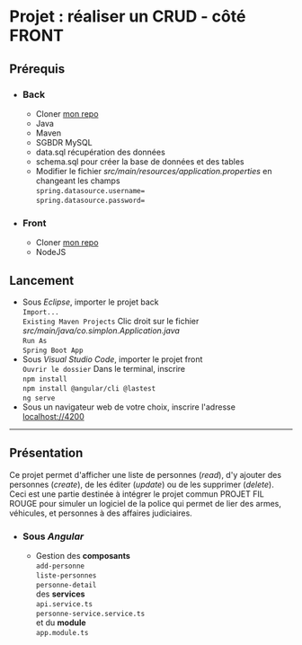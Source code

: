 # Projet : réaliser un CRUD - côté FRONT
## Prérequis
* ### Back
	* Cloner [mon repo](https://github.com/rudylps/CRUD_back)
	* Java
	* Maven
	* SGBDR MySQL
	* data.sql récupération des données
	* schema.sql pour créer la base de données et des tables
	* Modifier le fichier *src/main/resources/application.properties* en changeant les champs  
	``spring.datasource.username=``  
	``spring.datasource.password=``
* ### Front
	* Cloner [mon repo](https://github.com/rudylps/CRUD_front)
	* NodeJS
## Lancement
* Sous *Eclipse*, importer le projet back  
``Import...``  
``Existing Maven Projects`` 
Clic droit sur le fichier *src/main/java/co.simplon.Application.java*  
``Run As``  
``Spring Boot App``  
* Sous *Visual Studio Code*, importer le projet front  
``Ouvrir le dossier`` 
Dans le terminal, inscrire  
``npm install``  
``npm install @angular/cli @lastest``  
``ng serve``
* Sous un navigateur web de votre choix, inscrire l'adresse  
[localhost://4200](http://localhost:4200/)
------
## Présentation
Ce projet permet d'afficher une liste de personnes (*read*), d'y ajouter des personnes (*create*), de les éditer (*update*) ou de les supprimer (*delete*).  
Ceci est une partie destinée à intégrer le projet commun PROJET FIL ROUGE pour simuler un logiciel de la police qui permet de lier des armes, véhicules, et personnes à des affaires judiciaires.
* ### Sous *Angular*
	* Gestion des __composants__  
	``add-personne``  
	``liste-personnes``  
	``personne-detail``  
	des __services__  
	``api.service.ts``  
	``personne-service.service.ts``  
	et du __module__  
	``app.module.ts``
